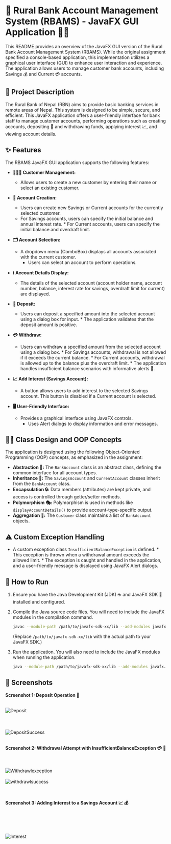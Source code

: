 #   🏦 Rural Bank Account Management System (RBAMS) - JavaFX GUI Application 🧑‍💻

 This README provides an overview of the JavaFX GUI version of the Rural Bank Account Management System (RBAMS). While the original assignment specified a console-based application, this implementation utilizes a graphical user interface (GUI) to enhance user interaction and experience. The application allows users to manage customer bank accounts, including Savings 💰 and Current 💳 accounts.

 ##   📜 Project Description

The Rural Bank of Nepal (RBN) aims to provide basic banking services in remote areas of Nepal. This system is designed to be simple, secure, and efficient. This JavaFX application offers a user-friendly interface for bank staff to manage customer accounts, performing operations such as creating accounts, depositing 💸 and withdrawing funds, applying interest 📈, and viewing account details.

##   ✨ Features

The RBAMS JavaFX GUI application supports the following features:

* **🧑‍🤝‍🧑 Customer Management:**

  * Allows users to create a new customer by entering their name or select an existing customer.
* **🏦 Account Creation:**

   * Users can create new Savings or Current accounts for the currently selected customer.
  * For Savings accounts, users can specify the initial balance and annual interest rate.
        * For Current accounts, users can specify the initial balance and overdraft limit.
* **🗂️ Account Selection:**

   * A dropdown menu (ComboBox) displays all accounts associated with the current customer.
        * Users can select an account to perform operations.
* **ℹ️ Account Details Display:**

  * The details of the selected account (account holder name, account number, balance, interest rate for savings, overdraft limit for current) are displayed.
* **💸 Deposit:**

  * Users can deposit a specified amount into the selected account using a dialog box for input.
        * The application validates that the deposit amount is positive.
* **💳 Withdraw:**

  * Users can withdraw a specified amount from the selected account using a dialog box.
        * For Savings accounts, withdrawal is not allowed if it exceeds the current balance.
        * For Current accounts, withdrawal is allowed up to the balance plus the overdraft limit.
        * The application handles insufficient balance scenarios with informative alerts 🚨.
* **📈 Add Interest (Savings Account):**

   * A button allows users to add interest to the selected Savings account. This button is disabled if a Current account is selected.
 * **🖥️ User-Friendly Interface:**

   * Provides a graphical interface using JavaFX controls.
        * Uses Alert dialogs to display information and error messages.

##   👨‍💻 Class Design and OOP Concepts

   The application is designed using the following Object-Oriented Programming (OOP) concepts, as emphasized in the assignment:

   * **Abstraction 🌳:** The `BankAccount` class is an abstract class, defining the common interface for all account types.
   * **Inheritance 🧬:** The `SavingsAccount` and `CurrentAccount` classes inherit from the `BankAccount` class.
   * **Encapsulation 🔒:** Data members (attributes) are kept private, and access is controlled through getter/setter methods.
   * **Polymorphism 🎭:** Polymorphism is used in methods like `displayAccountDetails()` to provide account-type-specific output.
   * **Aggregation 🤝:** The `Customer` class maintains a list of `BankAccount` objects.

##   ⚠️ Custom Exception Handling

   * A custom exception class `InsufficientBalanceException` is defined.
    * This exception is thrown when a withdrawal amount exceeds the allowed limit.
    * The exception is caught and handled in the application, and a user-friendly message is displayed using JavaFX Alert dialogs.

 ##   🚀 How to Run

   1.  Ensure you have the Java Development Kit (JDK) ☕ and JavaFX SDK 🧩 installed and configured.
   2.  Compile the Java source code files. You will need to include the JavaFX modules in the compilation command.

        ```bash
        javac --module-path /path/to/javafx-sdk-xx/lib --add-modules javafx.controls,javafx.graphics src/*.java -d out
        ```

        (Replace `/path/to/javafx-sdk-xx/lib` with the actual path to your JavaFX SDK.)
   
   3.  Run the application. You will also need to include the JavaFX modules when running the application.

        ```bash
        java --module-path /path/to/javafx-sdk-xx/lib --add-modules javafx.controls,javafx.graphics src.Main # or src.MainApplication
        ```

##   📸 Screenshots


   **Screenshot 1: Deposit Operation 💸**

   <br>![Deposit](https://github.com/user-attachments/assets/1e43f1e2-feea-4e03-82fb-14ea8571403d)
<br><br><br><br>
![DepositSuccess](https://github.com/user-attachments/assets/9afe2633-c0a3-4db0-91b2-501f733c7095)
<br><br>

   **Screenshot 2: Withdrawal Attempt with InsufficientBalanceException 💳 🚨**

   <br><br>![Withdrawlexception](https://github.com/user-attachments/assets/fb9bb93b-3454-4e62-bce7-003809c5fb93)
<br><br>![withdrawlsuccess](https://github.com/user-attachments/assets/0dfa530f-fa86-4910-86fd-a2f944ff2c03)
<br><br><br>

   **Screenshot 3: Adding Interest to a Savings Account 📈 💰**

   <br><br><br><br>![Interest](https://github.com/user-attachments/assets/304d1860-d769-4ea9-9db1-0c2dbfdd97ea)
<br><br><br><br><br><br>

 
